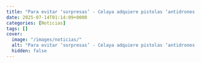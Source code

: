 ```yaml
---
title: "Para evitar ‘sorpresas’ - Celaya adquiere pistolas ‘antidrones’ tras ataque a policías en Uriangato"
date: 2025-07-14T01:14:09+0000
categories: [Noticias]
tags: []
cover:
  image: "/images/noticias/"
  alt: "Para evitar ‘sorpresas’ - Celaya adquiere pistolas ‘antidrones’ tras ataque a policías en Uriangato"
  hidden: false
---
```



